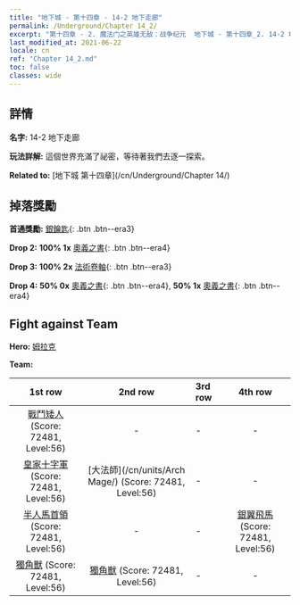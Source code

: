 ```yaml
---
title: "地下城 - 第十四章 - 14-2 地下走廊"
permalink: /Underground/Chapter 14_2/
excerpt: "第十四章 - 2. 魔法门之英雄无敌：战争纪元  地下城 - 第十四章_2. 14-2 地下走廊"
last_modified_at: 2021-06-22
locale: cn
ref: "Chapter 14_2.md"
toc: false
classes: wide
---
```


## 詳情

 **名字:** 14-2 地下走廊

 **玩法詳解:**       這個世界充滿了祕密，等待著我們去逐一探索。

 **Related to:** [地下城 第十四章](/cn/Underground/Chapter 14/)

## 掉落獎勵

 **首通獎勵:** [銀鑰匙](/cn/Items/con_693/){: .btn .btn--era3}

 **Drop 2:** **100% 1x** [奧義之書](/cn/Items/mat_60/){: .btn .btn--era4}

 **Drop 3:** **100% 2x** [法術卷軸](/cn/Items/con_694/){: .btn .btn--era3}

 **Drop 4:** **50% 0x** [奧義之書](/cn/Items/mat_53/){: .btn .btn--era4}, **50% 1x** [奧義之書](/cn/Items/mat_53/){: .btn .btn--era4}


## Fight against Team
 **Hero:** [姆拉克](/cn/heroes/Mullich/)

 **Team:**


  | 1st row | 2nd row | 3rd row | 4th row |
  |:----:|:----:|:----|:----:|
  | [戰鬥矮人](/cn/units/Dwarf/) (Score: 72481, Level:56)  | - | - | - |
  | [皇家十字軍](/cn/units/Swordsman/) (Score: 72481, Level:56)  | [大法師](/cn/units/Arch Mage/) (Score: 72481, Level:56)  | - | - |
  | [半人馬首領](/cn/units/Centaur/) (Score: 72481, Level:56)  | - | - | [銀翼飛馬](/cn/units/Pegasus/) (Score: 72481, Level:56)  |
  | [獨角獸](/cn/units/Unicorn/) (Score: 72481, Level:56)  | [獨角獸](/cn/units/Unicorn/) (Score: 72481, Level:56)  | - | - |


